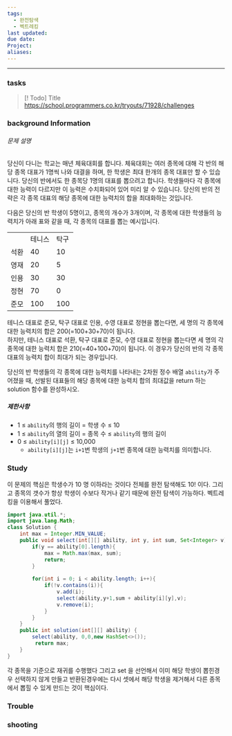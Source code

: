 ```yaml
---
tags:
  - 완전탐색
  - 벡트레킹
last updated: 
due date: 
Project: 
aliases:
---
```

--- 
### tasks

> [! Todo] Title
> https://school.programmers.co.kr/tryouts/71928/challenges

### background Information

###### 문제 설명

당신이 다니는 학교는 매년 체육대회를 합니다. 체육대회는 여러 종목에 대해 각 반의 해당 종목 대표가 1명씩 나와 대결을 하며, 한 학생은 최대 한개의 종목 대표만 할 수 있습니다. 당신의 반에서도 한 종목당 1명의 대표를 뽑으려고 합니다. 학생들마다 각 종목에 대한 능력이 다르지만 이 능력은 수치화되어 있어 미리 알 수 있습니다. 당신의 반의 전략은 각 종목 대표의 해당 종목에 대한 능력치의 합을 최대화하는 것입니다.

다음은 당신의 반 학생이 5명이고, 종목의 개수가 3개이며, 각 종목에 대한 학생들의 능력치가 아래 표와 같을 때, 각 종목의 대표를 뽑는 예시입니다.
  

||||
|---|---|---|
||테니스|탁구|수영|
|석환|40|10|10|
|영재|20|5|0|
|인용|30|30|30|
|정현|70|0|70|
|준모|100|100|100|

테니스 대표로 준모, 탁구 대표로 인용, 수영 대표로 정현을 뽑는다면, 세 명의 각 종목에 대한 능력치의 합은 200(=100+30+70)이 됩니다.  
하지만, 테니스 대표로 석환, 탁구 대표로 준모, 수영 대표로 정현을 뽑는다면 세 명의 각 종목에 대한 능력치 합은 210(=40+100+70)이 됩니다. 이 경우가 당신의 반의 각 종목 대표의 능력치 합이 최대가 되는 경우입니다.

당신의 반 학생들의 각 종목에 대한 능력치를 나타내는 2차원 정수 배열 `ability`가 주어졌을 때, 선발된 대표들의 해당 종목에 대한 능력치 합의 최대값을 return 하는 solution 함수를 완성하시오.
##### 제한사항

- 1 ≤ `ability`의 행의 길이 = 학생 수 ≤ 10
- 1 ≤ `ability`의 열의 길이 = 종목 수 ≤ `ability`의 행의 길이
- 0 ≤ `ability[i][j]` ≤ 10,000
    - `ability[i][j]`는 `i+1`번 학생의 `j+1`번 종목에 대한 능력치를 의미합니다.
### Study
이 문제의 핵심은 학생수가 10 명 이하라는 것이다 전체를 완전 탐색해도 10! 이다. 그리고 종목의 갯수가 항상 학생이 수보다 작거나 같기 때문에 완전 탐색이 가능하다.
벡트레킹을 이용해서 풀었다.


```java
import java.util.*;
import java.lang.Math;
class Solution {
    int max = Integer.MIN_VALUE;
    public void select(int[][] ability, int y, int sum, Set<Integer> v){
        if(y == ability[0].length){
            max = Math.max(max, sum);
            return;
        }
        
        for(int i = 0; i < ability.length; i++){
            if(!v.contains(i)){
                v.add(i);
                select(ability,y+1,sum + ability[i][y],v);
                v.remove(i);
            }
        }
    }
    public int solution(int[][] ability) {
        select(ability, 0,0,new HashSet<>());
         return max;
    }
}
```


각 종목을 기준으로 재귀를 수행했다 그리고 set 을 선언해서 이미 해당 학생이 뽑힌경우 선택하지 않게 만들고 반환된경우에는 다시 셋에서 해당 학생을 제거해서 다른 종목에서 뽑힐 수 있게 만드는 것이 핵심이다.
### Trouble





### shooting
